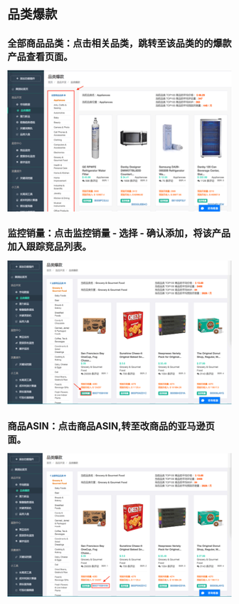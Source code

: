# 品类爆款

## 全部商品品类：点击相关品类，跳转至该品类的的爆款产品查看页面。

![](images/23.png)

## 监控销量：点击监控销量 - 选择 - 确认添加，将该产品加入跟踪竞品列表。

![](images/24.png)

## 商品ASIN：点击商品ASIN,转至改商品的亚马逊页面。

![](images/25.png)